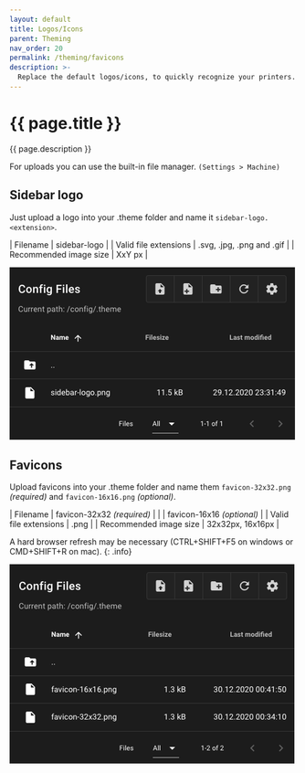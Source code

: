 ```yaml
---
layout: default
title: Logos/Icons
parent: Theming
nav_order: 20
permalink: /theming/favicons
description: >-
  Replace the default logos/icons, to quickly recognize your printers.
---
```


# {{ page.title }}
{{ page.description }}

For uploads you can use the built-in file manager. `(Settings > Machine)`

## Sidebar logo
Just upload a logo into your .theme folder and name it `sidebar-logo.<extension>`.

| Filename					| sidebar-logo				|
| Valid file extensions		| .svg, .jpg, .png and .gif	|
| Recommended image size	| XxY px					|

![screenshot](../assets/img/customizing/screenshot-sidebar-logo.png)

## Favicons
Upload favicons into your .theme folder and name them `favicon-32x32.png` *(required)*	and `favicon-16x16.png` *(optional)*.

| Filename					| favicon-32x32 *(required)*	|
|							| favicon-16x16 *(optional)* 	|
| Valid file extensions		| .png							|
| Recommended image size	| 32x32px, 16x16px				|

A hard browser refresh may be necessary (CTRL+SHIFT+F5 on windows or CMD+SHIFT+R on mac).
{: .info}

![screenshot](../assets/img/customizing/screenshot-favicons.png)


